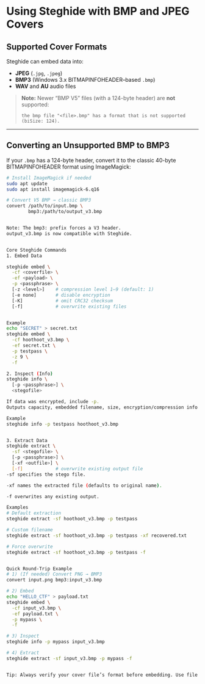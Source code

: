 # Using Steghide with BMP and JPEG Covers

## Supported Cover Formats

Steghide can embed data into:
- **JPEG** (`.jpg`, `.jpeg`)
- **BMP3** (Windows 3.x BITMAPINFOHEADER–based `.bmp`)
- **WAV** and **AU** audio files

> **Note:** Newer “BMP V5” files (with a 124-byte header) are **not** supported:
> ```
> the bmp file "<file>.bmp" has a format that is not supported (biSize: 124).
> ```

---

## Converting an Unsupported BMP to BMP3

If your `.bmp` has a 124-byte header, convert it to the classic 40-byte BITMAPINFOHEADER format using ImageMagick:

```bash
# Install ImageMagick if needed
sudo apt update
sudo apt install imagemagick-6.q16

# Convert V5 BMP → classic BMP3
convert /path/to/input.bmp \
        bmp3:/path/to/output_v3.bmp


Note: The bmp3: prefix forces a V3 header.
output_v3.bmp is now compatible with Steghide.


Core Steghide Commands
1. Embed Data

steghide embed \
  -cf <coverfile> \
  -ef <payload> \
  -p <passphrase> \
  [-z <level>]    # compression level 1–9 (default: 1)
  [-e none]       # disable encryption
  [-K]            # omit CRC32 checksum
  [-f]            # overwrite existing files


Example
echo "SECRET" > secret.txt
steghide embed \
  -cf hoothoot_v3.bmp \
  -ef secret.txt \
  -p testpass \
  -z 9 \
  -f

2. Inspect (Info)
steghide info \
  [-p <passphrase>] \
  <stegofile>

If data was encrypted, include -p.
Outputs capacity, embedded filename, size, encryption/compression info.

Example
steghide info -p testpass hoothoot_v3.bmp


3. Extract Data
steghide extract \
  -sf <stegofile> \
  [-p <passphrase>] \
  [-xf <outfile>] \
  [-f]            # overwrite existing output file
-sf specifies the stego file.

-xf names the extracted file (defaults to original name).

-f overwrites any existing output.

Examples
# Default extraction
steghide extract -sf hoothoot_v3.bmp -p testpass

# Custom filename
steghide extract -sf hoothoot_v3.bmp -p testpass -xf recovered.txt

# Force overwrite
steghide extract -sf hoothoot_v3.bmp -p testpass -f


Quick Round-Trip Example
# 1) (If needed) Convert PNG → BMP3
convert input.png bmp3:input_v3.bmp

# 2) Embed
echo "HELLO_CTF" > payload.txt
steghide embed \
  -cf input_v3.bmp \
  -ef payload.txt \
  -p mypass \
  -f

# 3) Inspect
steghide info -p mypass input_v3.bmp

# 4) Extract
steghide extract -sf input_v3.bmp -p mypass -f


Tip: Always verify your cover file’s format before embedding. Use file input.bmp or open with a hex viewer to check the DIB header size. Steghide requires the classic 40-byte header for BMPs.


